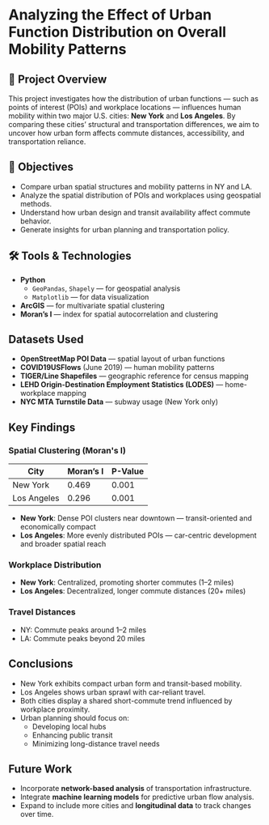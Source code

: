 # Analyzing the Effect of Urban Function Distribution on Overall Mobility Patterns

## 📌 Project Overview

This project investigates how the distribution of urban functions — such as points of interest (POIs) and workplace locations — influences human mobility within two major U.S. cities: **New York** and **Los Angeles**. By comparing these cities’ structural and transportation differences, we aim to uncover how urban form affects commute distances, accessibility, and transportation reliance.

## 🎯 Objectives

- Compare urban spatial structures and mobility patterns in NY and LA.
- Analyze the spatial distribution of POIs and workplaces using geospatial methods.
- Understand how urban design and transit availability affect commute behavior.
- Generate insights for urban planning and transportation policy.

## 🛠️ Tools & Technologies

- **Python**
  - `GeoPandas`, `Shapely` — for geospatial analysis
  - `Matplotlib` — for data visualization
- **ArcGIS** — for multivariate spatial clustering
- **Moran’s I** — index for spatial autocorrelation and clustering

## Datasets Used

- **OpenStreetMap POI Data** — spatial layout of urban functions
- **COVID19USFlows** (June 2019) — human mobility patterns
- **TIGER/Line Shapefiles** — geographic reference for census mapping
- **LEHD Origin-Destination Employment Statistics (LODES)** — home-workplace mapping
- **NYC MTA Turnstile Data** — subway usage (New York only)

## Key Findings

### Spatial Clustering (Moran's I)
| City        | Moran’s I | P-Value |
|-------------|-----------|---------|
| New York    | 0.469     | 0.001   |
| Los Angeles | 0.296     | 0.001   |

- **New York**: Dense POI clusters near downtown — transit-oriented and economically compact
- **Los Angeles**: More evenly distributed POIs — car-centric development and broader spatial reach

### Workplace Distribution
- **New York**: Centralized, promoting shorter commutes (1–2 miles)
- **Los Angeles**: Decentralized, longer commute distances (20+ miles)

### Travel Distances
- NY: Commute peaks around 1–2 miles  
- LA: Commute peaks beyond 20 miles

## Conclusions

- New York exhibits compact urban form and transit-based mobility.
- Los Angeles shows urban sprawl with car-reliant travel.
- Both cities display a shared short-commute trend influenced by workplace proximity.
- Urban planning should focus on:
  - Developing local hubs
  - Enhancing public transit
  - Minimizing long-distance travel needs

## Future Work

- Incorporate **network-based analysis** of transportation infrastructure.
- Integrate **machine learning models** for predictive urban flow analysis.
- Expand to include more cities and **longitudinal data** to track changes over time.
